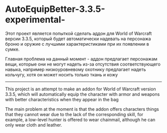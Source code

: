 # AutoEquipBetter-3.3.5-experimental-
Этот проект является попыткой сделать аддон для World of Warcraft версии 3.3.5, который будет автоматически надевать на персонажа броню и оружие с лучшими характеристиками при их появлении в сумке.

Главная проблема на данный момент - аддон предлагает персонажам вещи, которые они не могут надеть из-за отсутствия соответствующего навыка, например низкоуровневому охотнику предлагает надеть кольчугу, хотя он может носить только ткань и кожу

------------
This project is an attempt to make an addon for World of Warcraft version 3.3.5, which will automatically equip the character with armor and weapons with better characteristics when they appear in the bag

The main problem at the moment is that the addon offers characters things that they cannot wear due to the lack of the corresponding skill, for example, a low-level hunter is offered to wear chainmail, although he can only wear cloth and leather.
